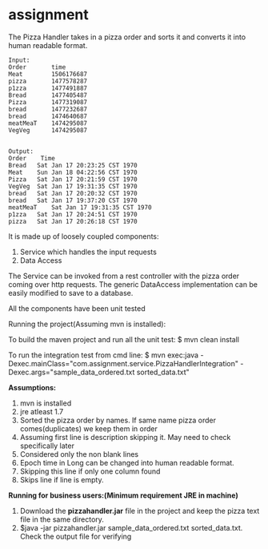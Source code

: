 # assignment
The Pizza Handler takes in a pizza order and sorts it and converts it into human readable format.
```
Input:
Order		time
Meat		1506176687
pizza		1477578287
p1zza		1477491887
Bread		1477405487
Pizza		1477319087
bread		1477232687
bread		1474640687
meatMeaT	1474295087
VegVeg		1474295087


Output:
Order	 Time 
Bread	Sat Jan 17 20:23:25 CST 1970
Meat	Sun Jan 18 04:22:56 CST 1970
Pizza	Sat Jan 17 20:21:59 CST 1970
VegVeg	Sat Jan 17 19:31:35 CST 1970
bread	Sat Jan 17 20:20:32 CST 1970
bread	Sat Jan 17 19:37:20 CST 1970
meatMeaT	Sat Jan 17 19:31:35 CST 1970
p1zza	Sat Jan 17 20:24:51 CST 1970
pizza	Sat Jan 17 20:26:18 CST 1970
```

It is made up of loosely coupled components:
1. Service which handles the input requests
2. Data Access

The Service can be invoked from a rest controller with the pizza order coming over http requests.
The generic DataAccess implementation can be easily modified to save to a database.

All the components have been unit tested


Running the project(Assuming mvn is installed):

To build the maven project and run all the unit test:
$ mvn clean install

To run the integration test from cmd line:
$ mvn exec:java -Dexec.mainClass="com.assignment.service.PizzaHandlerIntegration" -Dexec.args="sample_data_ordered.txt sorted_data.txt"


**Assumptions:**

1. mvn is installed
2. jre atleast 1.7
3. Sorted the pizza order by names. If same name pizza order comes(duplicates) we keep them in order
4. Assuming first line is description skipping it. May need to check specifically later
5. Considered only the non blank lines
6. Epoch time in Long can be changed into human readable format.
7. Skipping this line if only one column found
8. Skips line if line is empty.

**Running for business users:(Minimum requirement JRE in machine)**

1. Download the **pizzahandler.jar** file in the project and keep the pizza text file in the same directory.
2. $java -jar pizzahandler.jar sample_data_ordered.txt sorted_data.txt. Check the output file for verifying
